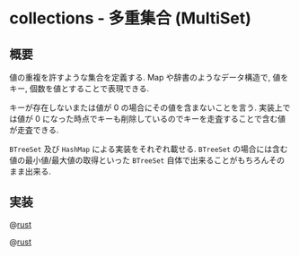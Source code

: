 # collections - 多重集合 (MultiSet)

## 概要

値の重複を許すような集合を定義する.
Map や辞書のようなデータ構造で, 値をキー, 個数を値とすることで表現できる.

キーが存在しないまたは値が $0$ の場合にその値を含まないことを言う.
実装上では値が $0$ になった時点でキーも削除しているのでキーを走査することで含む値が走査できる.

`BTreeSet` 及び `HashMap` による実装をそれぞれ載せる.
`BTreeSet` の場合には含む値の最小値/最大値の取得といった `BTreeSet` 自体で出来ることがもちろんそのまま出来る.

## 実装

@[rust](procon-rs/src/collections/btreemultiset.rs)

@[rust](procon-rs/src/collections/multiset.rs)
